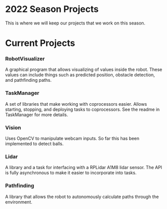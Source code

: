 # 2022 Season Projects

This is where we will keep our projects that we work on this season.

# Current Projects

### RobotVisualizer
A graphical program that allows visualizing of values inside the robot.
These values can include things such as predicted position, obstacle detection, and pathfinding paths.

### TaskManager
A set of libraries that make working with coprocessors easier.
Allows starting, stopping, and deploying tasks to coprocessors.
See the readme in TaskManager for more details.

### Vision
Uses OpenCV to manipulate webcam inputs. So far this has been implemented to detect balls.

### Lidar
A library and a task for interfacing with a RPLidar A1M8 lidar sensor. The API is fully asynchronous to make it easier to incorporate into tasks.

### Pathfinding
A library that allows the robot to autonomously calculate paths through the environment.
